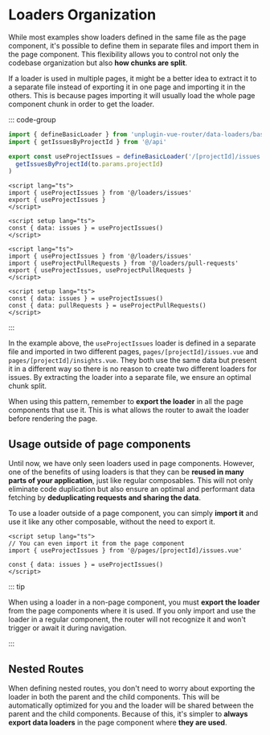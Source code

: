 # Loaders Organization

While most examples show loaders defined in the same file as the page component, it's possible to define them in separate files and import them in the page component. This flexibility allows you to control not only the codebase organization but also **how chunks are split**.

If a loader is used in multiple pages, it might be a better idea to extract it to a separate file instead of exporting it in one page and importing it in the others. This is because pages importing it will usually load the whole page component chunk in order to get the loader.

::: code-group

```ts [loaders/issues.ts]
import { defineBasicLoader } from 'unplugin-vue-router/data-loaders/basic'
import { getIssuesByProjectId } from '@/api'

export const useProjectIssues = defineBasicLoader('/[projectId]/issues', (to) =>
  getIssuesByProjectId(to.params.projectId)
)
```

```vue{2-3,7} [pages/[projectId]/issues.vue]
<script lang="ts">
import { useProjectIssues } from '@/loaders/issues'
export { useProjectIssues }
</script>

<script setup lang="ts">
const { data: issues } = useProjectIssues()
</script>
```

```vue{2,4,9} [pages/[projectId]/insights.vue]
<script lang="ts">
import { useProjectIssues } from '@/loaders/issues'
import { useProjectPullRequests } from '@/loaders/pull-requests'
export { useProjectIssues, useProjectPullRequests }
</script>

<script setup lang="ts">
const { data: issues } = useProjectIssues()
const { data: pullRequests } = useProjectPullRequests()
</script>
```

:::

In the example above, the `useProjectIssues` loader is defined in a separate file and imported in two different pages, `pages/[projectId]/issues.vue` and `pages/[projectId]/insights.vue`. They both use the same data but present it in a different way so there is no reason to create two different loaders for issues. By extracting the loader into a separate file, we ensure an optimal chunk split.

When using this pattern, remember to **export the loader** in all the page components that use it. This is what allows the router to await the loader before rendering the page.

## Usage outside of page components

Until now, we have only seen loaders used in page components. However, one of the benefits of using loaders is that they can be **reused in many parts of your application**, just like regular composables. This will not only eliminate code duplication but also ensure an optimal and performant data fetching by **deduplicating requests and sharing the data**.

To use a loader outside of a page component, you can simply **import it** and use it like any other composable, without the need to export it.

```vue
<script setup lang="ts">
// You can even import it from the page component
import { useProjectIssues } from '@/pages/[projectId]/issues.vue'

const { data: issues } = useProjectIssues()
</script>
```

::: tip

When using a loader in a non-page component, you must **export the loader** from the page components where it is used. If you only import and use the loader in a regular component, the router will not recognize it and won't trigger or await it during navigation.

:::

## Nested Routes

When defining nested routes, you don't need to worry about exporting the loader in both the parent and the child components. This will be automatically optimized for you and the loader will be shared between the parent and the child components.
Because of this, it's simpler to **always export data loaders** in the page component where **they are used**.
